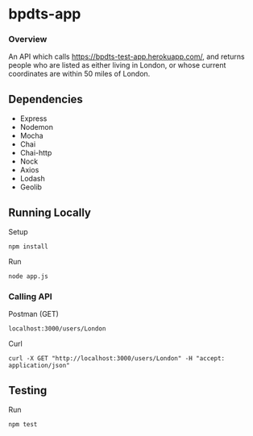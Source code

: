 # bpdts-app

### Overview
An API which calls https://bpdts-test-app.herokuapp.com/, and returns people who are listed as either living in London, or whose current coordinates are within 50 miles of London.



## Dependencies
 - Express
 - Nodemon
 - Mocha
 - Chai
 - Chai-http
 - Nock
 - Axios
 - Lodash
 - Geolib

## Running Locally

Setup
```
npm install
```
Run
```
node app.js
```

### Calling API
Postman (GET)
```
localhost:3000/users/London
```
Curl
```
curl -X GET "http://localhost:3000/users/London" -H "accept: application/json"
```


## Testing
Run
```
npm test
```